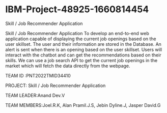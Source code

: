 # IBM-Project-48925-1660814454
Skill / Job Recommender Application

Skill / Job Recommender Application To develop an end-to-end web application capable of displaying the current job openings based on the user skillset.
The user and their information are stored in the Database.
An alert is sent when there is an opening based on the user skillset. Users will interact with the chatbot and can get the recommendations based on their skills. We can use a job search API to get the current job openings in the market which will fetch the data directly from the webpage.


TEAM ID :PNT2022TMID34410


PROJECT: Skill / Job Recommender Application

TEAM LEADER:Anand Dev.V

TEAM MEMBERS:Joel.R.K, Alan Pramil.J.S, Jebin Dyline.J, Jasper David.G
